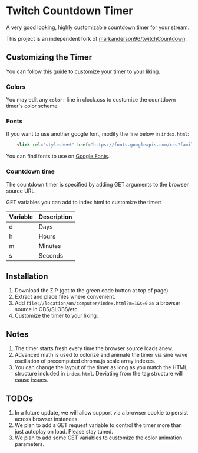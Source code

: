 # Twitch Countdown Timer
A very good looking, highly customizable countdown timer for your stream.

This project is an independent fork of [markanderson96/twitchCountdown](https://github.com/markanderson96/twitchCountdown).

## Customizing the Timer
You can follow this guide to customize your timer to your liking.

### Colors
You may edit any ``color:`` line in clock.css to customize the countdown timer's color scheme.

### Fonts
If you want to use another google font, modify the line below in ``index.html``:

```html
    <link rel="stylesheet" href="https://fonts.googleapis.com/css?family=Inconsolata">
```

You can find fonts to use on [Google Fonts](https://fonts.google.com/).

### Countdown time

The countdown timer is specified by adding GET arguments to the browser source URL.

GET variables you can add to index.html to customize the timer:

| Variable | Description            | 
| -------- | ---------------------- |
| d | Days |
| h | Hours |
| m | Minutes |
| s | Seconds |

## Installation

1.  Download the ZIP (got to the green code button at top of page)
2.  Extract and place files where convenient.
3.  Add ``file://location/on/computer/index.html?m=1&s=0`` as a browser source in OBS/SLOBS/etc.
3.  Customize the timer to your liking.

## Notes

1.  The timer starts fresh every time the browser source loads anew.
2.  Advanced math is used to colorize and animate the timer via sine wave oscillation of precomputed chroma.js scale array indexes.
3.  You can change the layout of the timer as long as you match the HTML structure included in ``index.html``.  Deviating from the tag structure will cause issues.

## TODOs

1.  In a future update, we will allow support via a browser cookie to persist across browser instances.
2.  We plan to add a GET request variable to control the timer more than just autoplay on load.  Please stay tuned.
3.  We plan to add some GET variables to customize the color animation parameters.